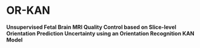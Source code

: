 # OR-KAN
**Unsupervised Fetal Brain MRI Quality Control based on Slice-level Orientation Prediction Uncertainty using an Orientation Recognition KAN Model**
